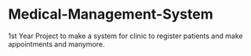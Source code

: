 # Medical-Management-System
1st Year Project to make a system for clinic to register patients and make appointments and  manymore.
